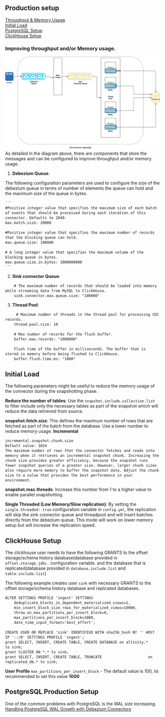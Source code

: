 ## Production setup


[Throughput & Memory Usage](#improving-throughput-and/or-memory-usage.) \
[Initial Load](#initial-load) \
[PostgreSQL Setup](#postgresql-production-setup) \
[ClickHouse Setup](#clickhouse-setup)

### Improving throughput and/or Memory usage.
![](img/production_setup.jpg)
As detailed in the diagram above, there are components that store the messages and
can be configured to improve throughput and/or memory usage.

1. **Debezium Queue**:

The following configuration parameters are used to configure the size of the debezium queue
in terms of number of elements the queue can hold and the maximum size of the queue in bytes.
    
    ```    
    #Positive integer value that specifies the maximum size of each batch of events that should be processed during each iteration of this connector. Defaults to 2048.
    max.batch.size: 20000

    #Positive integer value that specifies the maximum number of records that the blocking queue can hold.
    max.queue.size: 100000

    # A long integer value that specifies the maximum volume of the blocking queue in bytes.
    max.queue.size.in.bytes: 1000000000
    ```

2. **Sink connector Queue**:

```
    # The maximum number of records that should be loaded into memory while streaming data from MySQL to ClickHouse.
    sink.connector.max.queue.size: "100000"

```

3. **Thread Pool**:
```
     # Maximum number of threads in the thread pool for processing CDC records.
    thread.pool.size: 10
    
    # Max number of records for the flush buffer.
    buffer.max.records: "1000000"
    
    Flush time of the buffer in milliseconds. The buffer that is stored in memory before being flushed to ClickHouse.
    buffer.flush.time.ms: "1000"
```

## Initial Load

The following parameters might be useful to reduce the memory usage of the connector during the snapshotting phase.


**Reduce the number of tables**: Use the `snapshot.include.collection.list` to filter include only the necessary tables
as part of the snapshot which will reduce the data retrieved from source.

**snapshot.fetch.size**: This defines the maximum number of rows that are fetched as part of the batch from the database.
Use a lower number to reduce memory usage.
**Incremental**
```
incremental.snapshot.chunk.size
Default value: 1024
The maximum number of rows that the connector fetches and reads into memory when it retrieves an incremental snapshot chunk. Increasing the chunk size provides greater efficiency, because the snapshot runs fewer snapshot queries of a greater size. However, larger chunk sizes also require more memory to buffer the snapshot data. Adjust the chunk size to a value that provides the best performance in your environment.
```

**snapshot.max.threads**: Increase this number from 1 to a higher value to enable parallel snapshotting.

**Single Threaded (Low Memory/Slow replication)**:
By setting the `single.threaded: true` configuration variable in `config.yml`, the replication will skip the sink connector queue and threadpool
and will insert batches directly from the debezium queue.
This mode will work on lower memory setup but will increase the replication speed.

## ClickHouse Setup
The clickhouse user needs to have the following GRANTS to the 
offset storage/schema history  database(database provided in `offset.storage.jdbc.` configuration variable.
and the database that is replicated(database provided in `database.include.list` and `table.include.list`)

The following example creates user `sink` with necessary GRANTS
to the offset storage/schema history database and replicated databases.
```
ALTER SETTINGS PROFILE 'ingest' SETTINGS
    deduplicate_blocks_in_dependent_materialized_views=1,
    min_insert_block_size_rows_for_materialized_views=10000,
    throw_on_max_partitions_per_insert_block=0,
    max_partitions_per_insert_block=1000,
    date_time_input_format='best_effort';

CREATE USER OR REPLACE 'sink' IDENTIFIED WITH sha256_hash BY '' HOST IP '::/8' SETTINGS PROFILE 'ingest';
grant SELECT, INSERT, CREATE TABLE, CREATE DATABASE on altinity.*              to sink;
grant CLUSTER ON *.* to sink;
grant SELECT, INSERT, CREATE TABLE, TRUNCATE                     on replicated_db.* to sink;
```
**User Profile**
`max_partitions_per_insert_block` - The default value is 100, its recommended to set this value **1000**

## PostgreSQL Production Setup

One of the common problems with PostgreSQL is the WAL size increasing.
[Handling PostgreSQL WAL Growth with Debezium Connectors](postgres_wal_growth.md)
